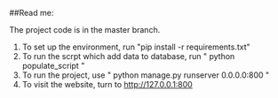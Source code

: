 ##Read me:

The project code is in the master branch.
1.  To set up the environment, run "pip install -r requirements.txt"
2.  To run the scrpt which add data to database, run " python populate_script "
3.  To run the project, use " python manage.py runserver 0.0.0.0:800 "
4.  To visit the website, turn to http://127.0.0.1:800
